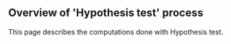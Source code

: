 ## Overview of 'Hypothesis test' process

This page describes the computations done with Hypothesis test.
